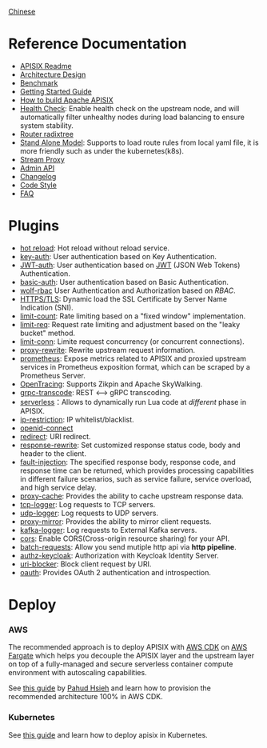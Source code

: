 <!--
#
# Licensed to the Apache Software Foundation (ASF) under one or more
# contributor license agreements.  See the NOTICE file distributed with
# this work for additional information regarding copyright ownership.
# The ASF licenses this file to You under the Apache License, Version 2.0
# (the "License"); you may not use this file except in compliance with
# the License.  You may obtain a copy of the License at
#
#     http://www.apache.org/licenses/LICENSE-2.0
#
# Unless required by applicable law or agreed to in writing, software
# distributed under the License is distributed on an "AS IS" BASIS,
# WITHOUT WARRANTIES OR CONDITIONS OF ANY KIND, either express or implied.
# See the License for the specific language governing permissions and
# limitations under the License.
#
-->

[Chinese](./zh-cn/README.md)

Reference Documentation
==================

* [APISIX Readme](./README.md)
* [Architecture Design](architecture-design.md)
* [Benchmark](benchmark.md)
* [Getting Started Guide](getting-started.md)
* [How to build Apache APISIX](how-to-build.md)
* [Health Check](health-check.md): Enable health check on the upstream node, and will automatically filter unhealthy nodes during load balancing to ensure system stability.
* [Router radixtree](router-radixtree.md)
* [Stand Alone Model](stand-alone.md): Supports to load route rules from local yaml file, it is more friendly such as under the kubernetes(k8s).
* [Stream Proxy](stream-proxy.md)
* [Admin API](admin-api.md)
* [Changelog](../CHANGELOG.md)
* [Code Style](../CODE_STYLE.md)
* [FAQ](../FAQ.md)

Plugins
=======

* [hot reload](plugins.md): Hot reload without reload service.
* [key-auth](plugins/key-auth.md): User authentication based on Key Authentication.
* [JWT-auth](plugins/jwt-auth.md): User authentication based on [JWT](https://jwt.io/) (JSON Web Tokens) Authentication.
* [basic-auth](plugins/basic-auth.md): User authentication based on Basic Authentication.
* [wolf-rbac](plugins/wolf-rbac.md) User Authentication and Authorization based on *RBAC*.
* [HTTPS/TLS](https.md): Dynamic load the SSL Certificate by Server Name Indication (SNI).
* [limit-count](plugins/limit-count.md): Rate limiting based on a "fixed window" implementation.
* [limit-req](plugins/limit-req.md): Request rate limiting and adjustment based on the "leaky bucket" method.
* [limit-conn](plugins/limit-conn.md): Limite request concurrency (or concurrent connections).
* [proxy-rewrite](plugins/proxy-rewrite.md): Rewrite upstream request information.
* [prometheus](plugins/prometheus.md): Expose metrics related to APISIX and proxied upstream services in Prometheus exposition format, which can be scraped by a Prometheus Server.
* [OpenTracing](plugins/zipkin.md): Supports Zikpin and Apache SkyWalking.
* [grpc-transcode](plugins/grpc-transcode.md): REST <--> gRPC transcoding.
* [serverless](plugins/serverless.md)：Allows to dynamically run Lua code at *different* phase in APISIX.
* [ip-restriction](plugins/ip-restriction.md): IP whitelist/blacklist.
* [openid-connect](plugins/oauth.md)
* [redirect](plugins/redirect.md): URI redirect.
* [response-rewrite](plugins/response-rewrite.md): Set customized response status code, body and header to the client.
* [fault-injection](plugins/fault-injection.md): The specified response body, response code, and response time can be returned, which provides processing capabilities in different failure scenarios, such as service failure, service overload, and high service delay.
* [proxy-cache](plugins/proxy-cache.md): Provides the ability to cache upstream response data.
* [tcp-logger](plugins/tcp-logger.md): Log requests to TCP servers.
* [udp-logger](plugins/udp-logger.md): Log requests to UDP servers.
* [proxy-mirror](plugins/proxy-mirror.md): Provides the ability to mirror client requests.
* [kafka-logger](plugins/kafka-logger.md): Log requests to External Kafka servers.
* [cors](plugins/cors.md): Enable CORS(Cross-origin resource sharing) for your API.
* [batch-requests](plugins/batch-requests.md): Allow you send mutiple http api via **http pipeline**.
* [authz-keycloak](plugins/authz-keycloak.md): Authorization with Keycloak Identity Server.
* [uri-blocker](plugins/uri-blocker.md): Block client request by URI.
* [oauth](plugins/oauth.md): Provides OAuth 2 authentication and introspection.

Deploy
=======

### AWS

The recommended approach is to deploy APISIX with [AWS CDK](https://aws.amazon.com/cdk/) on [AWS Fargate](https://aws.amazon.com/fargate/) which helps you decouple the APISIX layer and the upstream layer on top of a fully-managed and secure serverless container compute environment with autoscaling capabilities.

See [this guide](https://github.com/pahud/cdk-samples/blob/master/typescript/apisix/README.md) by [Pahud Hsieh](https://github.com/pahud) and learn how to provision the recommended architecture 100% in AWS CDK.

### Kubernetes

See [this guide](../kubernetes/README.md) and learn how to deploy apisix in Kubernetes.

